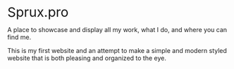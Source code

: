 <span style="font-size:30px" > Sprux.pro </span>

A place to showcase and display all my work, what I do, and where you can find me.

This is my first website and an attempt to make a simple and modern styled website that is both pleasing and organized to the eye.

